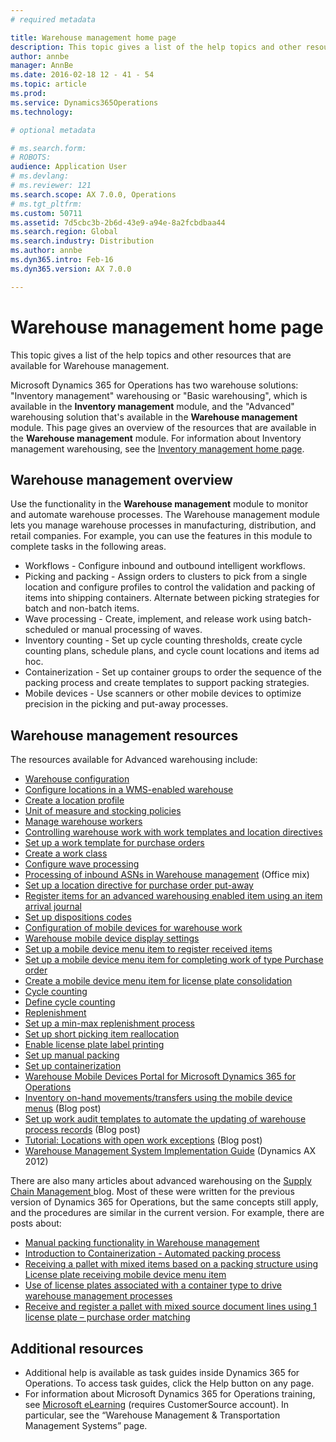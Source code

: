 ```yaml
---
# required metadata

title: Warehouse management home page
description: This topic gives a list of the help topics and other resources that are available for Warehouse management.
author: annbe
manager: AnnBe
ms.date: 2016-02-18 12 - 41 - 54
ms.topic: article
ms.prod: 
ms.service: Dynamics365Operations
ms.technology: 

# optional metadata

# ms.search.form: 
# ROBOTS: 
audience: Application User
# ms.devlang: 
# ms.reviewer: 121
ms.search.scope: AX 7.0.0, Operations
# ms.tgt_pltfrm: 
ms.custom: 50711
ms.assetid: 7d5cbc3b-2b6d-43e9-a94e-8a2fcbdbaa44
ms.search.region: Global
ms.search.industry: Distribution
ms.author: annbe
ms.dyn365.intro: Feb-16
ms.dyn365.version: AX 7.0.0

---
```


# Warehouse management home page

This topic gives a list of the help topics and other resources that are available for Warehouse management.

Microsoft Dynamics 365 for Operations has two warehouse solutions: "Inventory management" warehousing or "Basic warehousing", which is available in the **Inventory management** module, and the "Advanced" warehousing solution that's available in the **Warehouse management** module. This page gives an overview of the resources that are available in the **Warehouse management** module. For information about Inventory management warehousing, see the [Inventory management home page](inventory-management.md).

## Warehouse management overview
Use the functionality in the **Warehouse management** module to monitor and automate warehouse processes. The Warehouse management module lets you manage warehouse processes in manufacturing, distribution, and retail companies. For example, you can use the features in this module to complete tasks in the following areas.

-   Workflows - Configure inbound and outbound intelligent workflows.
-   Picking and packing - Assign orders to clusters to pick from a single location and configure profiles to control the validation and packing of items into shipping containers. Alternate between picking strategies for batch and non-batch items.
-   Wave processing - Create, implement, and release work using batch-scheduled or manual processing of waves.
-   Inventory counting - Set up cycle counting thresholds, create cycle counting plans, schedule plans, and cycle count locations and items ad hoc.
-   Containerization - Set up container groups to order the sequence of the packing process and create templates to support packing strategies.
-   Mobile devices - Use scanners or other mobile devices to optimize precision in the picking and put-away processes.

## Warehouse management resources
The resources available for Advanced warehousing include:

-   [Warehouse configuration](warehouse-configuration.md)
-   [Configure locations in a WMS-enabled warehouse](http://ax.help.dynamics.com/en/wiki/configure-locations-in-a-wms-enabled-warehouse/)
-   [Create a location profile](http://ax.help.dynamics.com/en/wiki/create-a-location-profile/)
-   [Unit of measure and stocking policies](unit-measure-stocking-policies.md)
-   [Manage warehouse workers](manage-warehouse-workers.md)
-   [Controlling warehouse work with work templates and location directives](control-warehouse-location-directives.md)
-   [Set up a work template for purchase orders](http://ax.help.dynamics.com/en/wiki/set-up-a-work-template-for-purchase-orders/)
-   [Create a work class](http://ax.help.dynamics.com/en/wiki/create-a-work-class/)
-   [Configure wave processing](http://ax.help.dynamics.com/en/wiki/configure-wave-processing/)
-   [Processing of inbound ASNs in Warehouse management](https://mix.office.com/watch/wpf78tr7rjuh) (Office mix)
-   [Set up a location directive for purchase order put-away](http://ax.help.dynamics.com/en/wiki/set-up-a-location-directive-for-purchase-order-put-away/)
-   [Register items for an advanced warehousing enabled item using an item arrival journal](http://ax.help.dynamics.com/en/wiki/register-items-for-an-advanced-warehousing-enabled-item-using-an-item-arrival-journal/)
-   [Set up dispositions codes](http://ax.help.dynamics.com/en/wiki/set-up-disposition-codes/)
-   [Configuration of mobile devices for warehouse work](configure-mobile-devices-warehouse_work.md)
-   [Warehouse mobile device display settings](change-warehouse-mobile-device-displays.md)
-   [Set up a mobile device menu item to register received items](http://ax.help.dynamics.com/en/wiki/set-up-a-mobile-device-menu-item-to-register-received-items/)
-   [Set up a mobile device menu item for completing work of type Purchase order](http://ax.help.dynamics.com/en/wiki/set-up-a-mobile-device-menu-item-for-completing-work-of-type-purchase-order/)
-   [Create a mobile device menu item for license plate consolidation](http://ax.help.dynamics.com/en/wiki/create-a-mobile-device-menu-item-for-license-plate-consolidation/)
-   [Cycle counting](cycle-counting.md)
-   [Define cycle counting](http://ax.help.dynamics.com/en/wiki/define-cycle-counting/)
-   [Replenishment](replenishment.md)
-   [Set up a min-max replenishment process](http://ax.help.dynamics.com/en/wiki/set-up-a-min-max-replenishment-process/)
-   [Set up short picking item reallocation](http://ax.help.dynamics.com/en/wiki/set-up-short-picking-item-reallocation/)
-   [Enable license plate label printing](http://ax.help.dynamics.com/en/wiki/enable-license-plate-label-printing/)
-   [Set up manual packing](http://ax.help.dynamics.com/en/wiki/set-up-manual-packing/)
-   [Set up containerization](http://ax.help.dynamics.com/en/wiki/set-up-containerization/)
-   [Warehouse Mobile Devices Portal for Microsoft Dynamics 365 for Operations](warehouse-mobile-devices-portal.md)
-   [Inventory on-hand movements/transfers using the mobile device menus](http://blogs.msdn.com/b/dynamicsaxscm/archive/2016/01/14/inventory-on-hand-movements-transfers-using-the-mobile-device-menus.aspx) (Blog post)
-   [Set up work audit templates to automate the updating of warehouse process records](http://blogs.msdn.com/b/dynamicsaxscm/archive/2016/01/26/set-up-work-audit-templates-to-automate-the-updating-of-warehouse-process-records.aspx) (Blog post)
-   [Tutorial: Locations with open work exceptions](http://kashperuk.blogspot.com/2016/01/tutorial-locations-with-open-work.html) (Blog post)
-   [Warehouse Management System Implementation Guide](http://blogs.msdn.com/b/dynamicsaxscm/archive/2014/07/15/warehouse-management-system-implementation-guide.aspx) (Dynamics AX 2012)

There are also many articles about advanced warehousing on the [Supply Chain Management ](http://blogs.msdn.com/b/dynamicsaxscm/)blog. Most of these were written for the previous version of Dynamics 365 for Operations, but the same concepts still apply, and the procedures are similar in the current version. For example, there are posts about:

-   [Manual packing functionality in Warehouse management](http://blogs.msdn.com/b/dynamicsaxscm/archive/2014/06/18/manual-packing-functionality-in-warehouse-management-available-in-ax-2012-r3.aspx)
-   [Introduction to Containerization - Automated packing process](http://blogs.msdn.com/b/dynamicsaxscm/archive/2014/07/26/introduction-to-containerization-automated-packing-process-in-microsoft-dynamics-ax-2012-r3.aspx)
-   [Receiving a pallet with mixed items based on a packing structure using License plate receiving mobile device menu item](http://blogs.msdn.com/b/dynamicsaxscm/archive/2014/09/18/receiving-a-pallet-with-mixed-items-based-on-a-packing-structure-using-license-plate-receiving-mobile-device-menu-item.aspx)
-   [Use of license plates associated with a container type to drive warehouse management processes](https://blogs.msdn.microsoft.com/dynamicsaxscm/2016/06/20/use-of-license-plates-associated-with-a-container-type-to-drive-warehouse-management-processes/)
-   [Receive and register a pallet with mixed source document lines using 1 license plate – purchase order matching](https://blogs.msdn.microsoft.com/dynamicsaxscm/2016/05/13/receive-and-register-a-pallet-with-mixed-source-document-lines-using-1-license-plate-purchase-order-matching/)

## Additional resources
-   Additional help is available as task guides inside Dynamics 365 for Operations. To access task guides, click the Help button on any page.
-   For information about Microsoft Dynamics 365 for Operations training, see [Microsoft eLearning](https://mbs2.microsoft.com/members/elearning/dynamicstrainingcert.aspx) (requires CustomerSource account). In particular, see the “Warehouse Management & Transportation Management Systems” page.


